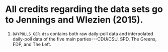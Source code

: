 # All credits regarding the data sets go to Jennings and Wlezien (2015).

1. `DAYPOLLS_GER.dta` contains both raw daily-poll data and interpolated daily-poll data of the five main parties---CDU/CSU, SPD, The Greens, FDP, and The Left.
